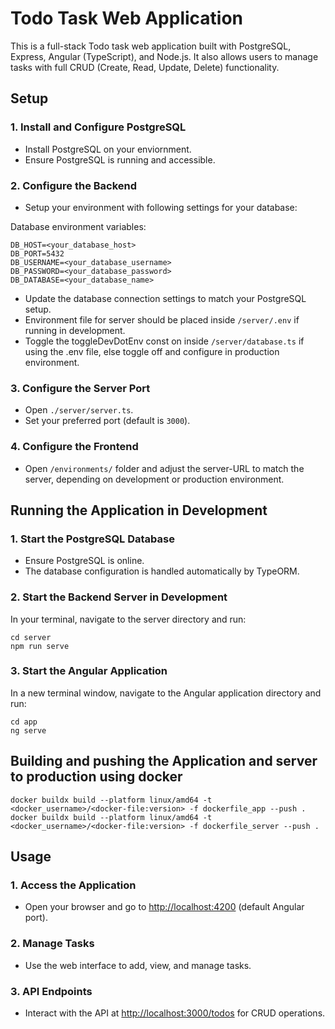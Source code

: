 # Todo Task Web Application

This is a full-stack Todo task web application built with PostgreSQL, Express, Angular (TypeScript), and Node.js. 
It also allows users to manage tasks with full CRUD (Create, Read, Update, Delete) functionality.

## Setup

### 1. Install and Configure PostgreSQL

- Install PostgreSQL on your enviornment.
- Ensure PostgreSQL is running and accessible.

### 2. Configure the Backend

- Setup your environment with following settings for your database:


Database environment variables:

    DB_HOST=<your_database_host>
    DB_PORT=5432
    DB_USERNAME=<your_database_username>
    DB_PASSWORD=<your_database_password>
    DB_DATABASE=<your_database_name>

- Update the database connection settings to match your PostgreSQL setup.
- Environment file for server should be placed inside `/server/.env` if running in development.
- Toggle the toggleDevDotEnv const on inside `/server/database.ts` if using the .env file,
  else toggle off and configure in production environment.

### 3. Configure the Server Port

- Open `./server/server.ts`.
- Set your preferred port (default is `3000`).

### 4. Configure the Frontend
- Open `/environments/` folder and adjust the server-URL to match the server, depending on development or production environment.

## Running the Application in Development

### 1. Start the PostgreSQL Database

- Ensure PostgreSQL is online.
- The database configuration is handled automatically by TypeORM.

### 2. Start the Backend Server in Development

In your terminal, navigate to the server directory and run:

    cd server
    npm run serve

### 3. Start the Angular Application

In a new terminal window, navigate to the Angular application directory and run:

    cd app
    ng serve


## Building and pushing the Application and server to production using docker

`docker buildx build --platform linux/amd64 -t <docker_username>/<docker-file:version> -f dockerfile_app --push . `
`docker buildx build --platform linux/amd64 -t <docker_username>/<docker-file:version> -f dockerfile_server --push . `


## Usage

### 1. Access the Application

- Open your browser and go to [http://localhost:4200](http://localhost:4200) (default Angular port).

### 2. Manage Tasks

- Use the web interface to add, view, and manage tasks.

### 3. API Endpoints

- Interact with the API at [http://localhost:3000/todos](http://localhost:3000/todos) for CRUD operations.
